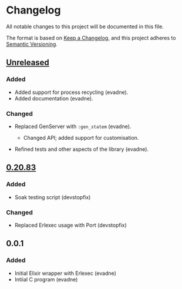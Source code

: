 # Changelog

All notable changes to this project will be documented in this file.

The format is based on [Keep a Changelog][1], and this project adheres to [Semantic Versioning][2].

[1]: https://keepachangelog.com/en/1.0.0/
[2]: https://semver.org/spec/v2.0.0.html

## [Unreleased]

### Added

- Added support for process recycling (evadne).
- Added documentation (evadne).

### Changed

- Replaced GenServer with `:gen_statem` (evadne).
  - Changed API; added support for customisation.

- Refined tests and other aspects of the library (evadne).

## [0.20.83]

### Added

- Soak testing script (devstopfix)

### Changed

- Replaced Erlexec usage with Port (devstopfix)

## 0.0.1

### Added

- Initial Elixir wrapper with Erlexec (evadne)
- Intiial C program (evadne)

[unreleased]: https://github.com/evadne/gen_magic/compare/develop
[0.20.83]: https://github.com/devstopfix/gen_magic/commit/7e27fd094cb462d26ba54fde0205a5be313d12da
